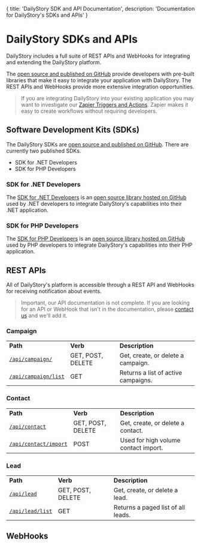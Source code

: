 {
	title: 'DailyStory SDK and API Documentation',
	description: 'Documentation for DailyStory\'s SDKs and APIs'
}
# DailyStory SDKs and APIs
DailyStory includes a full suite of REST APIs and WebHooks for integrating and extending the DailyStory platform.

The [open source and published on GitHub](https://github.com/dailystory/SDKs/) provide developers with pre-built libraries that make it easy to integrate your application with DailyStory. The REST APIs and WebHooks provide more extensive integration opportunities.

> If you are integrating DailyStory into your existing application you may want to investigate our [Zapier Triggers and Actions](https://zapier.com/). Zapier makes it easy to create workflows without requiring developers.

## Software Development Kits (SDKs)
The DailyStory SDKs are [open source and published on GitHub](https://github.com/dailystory/SDKs/). There are currently two published SDKs.

* SDK for .NET Developers
* SDK for PHP Developers

### SDK for .NET Developers
The [SDK for .NET Developers](/sdk/dotnet) is an [open source library hosted on GitHub](https://github.com/dailystory/SDKs/tree/master/DotNet) used by .NET developers to integrate DailyStory's capabilities into their .NET application.

### SDK for PHP Developers
The [SDK for PHP Developers](/sdk/php) is an [open source library hosted on GitHub](https://github.com/dailystory/SDKs/tree/master/PHP) used by PHP developers to integrate DailyStory's capabilities into their PHP application.

## REST APIs
All of DailyStory's platform is accessible through a REST API and WebHooks for receiving notification about events.

> Important, our API documentation is not complete. If you are looking for an API or WebHook that isn't in the documentation, please [contact us](https://dailystory/contact-us) and we'll add it.

### Campaign
<table class="table">
<tbody>
<tr>
<td><strong>Path</strong></td>
<td><strong>Verb</strong></td>
<td><strong>Description</strong></td>
</tr>
<tr>
<td width="25%" nowrap><code><a href="https://docs.dailystory.com/api/campaign/#api-campaign">/api/campaign/</a></code></td>
<td>GET, POST, DELETE</td>
<td>Get, create, or delete a campaign.</td>
</tr>
<tr>
<td width="25%" nowrap><code><a href="https://docs.dailystory.com/api/campaign/#api-campaign-list">/api/campaign/list</a></code></td>
<td>GET</td>
<td>Returns a list of active campaigns.</td>
</tr>
</tbody>
</table>

### Contact
<table class="table">
<tbody>
<tr>
<td><strong>Path</strong></td>
<td><strong>Verb</strong></td>
<td><strong>Description</strong></td>
</tr>
<tr>
<td width="25%" nowrap><code><a href="https://docs.dailystory.com/api/contact/">/api/contact</a></code></td>
<td>GET, POST, DELETE</td>
<td>Get, create, or delete a contact.</td>
</tr>
<tr>
<td width="25%" nowrap><code><a href="https://docs.dailystory.com/api/contact/#api-contact-import">/api/contact/import</a></code></td>
<td>POST</td>
<td>Used for high volume contact import.</td>
</tr>
</tbody>
</table>

### Lead
<table class="table">
<tbody>
<tr>
<td><strong>Path</strong></td>
<td><strong>Verb</strong></td>
<td><strong>Description</strong></td>
</tr>
<tr>
<td width="25%" nowrap><code><a href="https://docs.dailystory.com/api/lead/">/api/lead</a></code></td>
<td>GET, POST, DELETE</td>
<td>Get, create, or delete a lead.</td>
</tr>
<tr>
<td width="25%" nowrap><code><a href="https://docs.dailystory.com/api/lead/#api-lead-list">/api/lead/list</a></code></td>
<td>GET</td>
<td>Returns a paged list of all leads.</td>
</tr>
</tbody>
</table>

## WebHooks